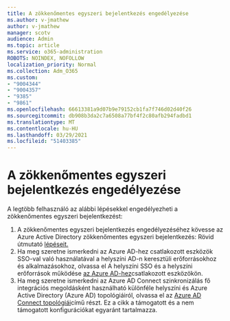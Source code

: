 ```yaml
---
title: A zökkenőmentes egyszeri bejelentkezés engedélyezése
ms.author: v-jmathew
author: v-jmathew
manager: scotv
audience: Admin
ms.topic: article
ms.service: o365-administration
ROBOTS: NOINDEX, NOFOLLOW
localization_priority: Normal
ms.collection: Adm_O365
ms.custom:
- "9004344"
- "9004357"
- "9385"
- "9861"
ms.openlocfilehash: 66613381a9d07b9e79152cb1fa7f746d02d40f26
ms.sourcegitcommit: db908b3da2c7a6508a77bf4f2c80afb294fadbd1
ms.translationtype: MT
ms.contentlocale: hu-HU
ms.lasthandoff: 03/29/2021
ms.locfileid: "51403385"
---
```

# <a name="enable-seamless-single-sign-on-sso"></a>A zökkenőmentes egyszeri bejelentkezés engedélyezése

A legtöbb felhasználó az alábbi lépésekkel engedélyezheti a zökkenőmentes egyszeri bejelentkezést:

1. A zökkenőmentes egyszeri bejelentkezés engedélyezéséhez kövesse az Azure Active Directory zökkenőmentes egyszeri bejelentkezés: Rövid útmutató [lépéseit.](https://docs.microsoft.com/azure/active-directory/hybrid/how-to-connect-sso-quick-start)
2. Ha meg szeretne ismerkedni az Azure AD-hez csatlakozott eszközök SSO-val való használatával a helyszíni AD-n keresztüli erőforrásokhoz és alkalmazásokhoz, olvassa el A helyszíni SSO és a helyszíni erőforrások működése [az Azure AD-hez](https://docs.microsoft.com/azure/active-directory/devices/azuread-join-sso)csatlakozott eszközökön.
3. Ha meg szeretne ismerkedni az Azure AD Connect szinkronizálás fő integrációs megoldásként használható különféle helyszíni és Azure Active Directory (Azure AD) topológiáiról, olvassa el az [Azure AD Connect topológiái](https://docs.microsoft.com/azure/active-directory/hybrid/plan-connect-topologies)című részt. Ez a cikk a támogatott és a nem támogatott konfigurációkat egyaránt tartalmazza.
